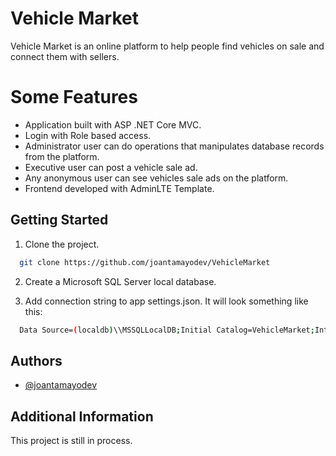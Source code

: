 
# Vehicle Market

Vehicle Market is an online platform to help people find vehicles on sale and connect them with sellers. 

# Some Features

-	Application built with ASP .NET Core MVC.
-	Login with Role based access.
-	Administrator user can do operations that manipulates database records from the platform.
-	Executive user can post a vehicle sale ad.
- Any anonymous user can see vehicles sale ads on the platform.
-	Frontend developed with AdminLTE Template. 

## Getting Started 

1. Clone the project.

```bash
  git clone https://github.com/joantamayodev/VehicleMarket
```

2. Create a Microsoft SQL Server local database.

3. Add connection string to app settings.json. It will look something like this:

```bash
  Data Source=(localdb)\\MSSQLLocalDB;Initial Catalog=VehicleMarket;Integrated Security=True;Connect Timeout=30;Encrypt=False;TrustServerCertificate=False;ApplicationIntent=ReadWrite;MultiSubnetFailover=False
```



## Authors

- [@joantamayodev](https://www.github.com/joantamayodev)


## Additional Information

This project is still in process.
